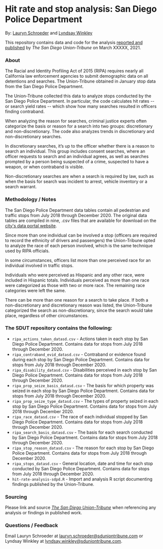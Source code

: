 # Hit rate and stop analysis: San Diego Police Department
By: [Lauryn Schroeder](https://www.sandiegouniontribune.com/sdut-lauryn-schroeder-staff.html) and [Lyndsay Winkley](https://www.sandiegouniontribune.com/sdut-lyndsay-winkley-staff.html)

This repository contains data and code for the analysis [reported and published](XXXXXX) by *The San Diego Union-Tribune* on March XXXXX, 2021.

### About

The Racial and Identity Profiling Act of 2015 (RIPA) requires nearly all California law enforcement agencies to submit demographic data on all detentions and searches. The Union-Tribune obtained in January stop data from the San Diego Police Department.

The Union-Tribune collected this data to analyze stops conducted by the San Diego Police Department. In particular, the code calculates hit rates -- or search yield rates -- which show how many searches resulted in officers finding contraband.

When analyzing the reason for searches, criminal justice experts often categorize the basis or reason for a search into two groups: discretionary and non-discretionary. The code also analyzes trends in discretionary and non-discretionary searches.

In discretionary searches, it’s up to the officer whether there is a reason to search an individual. This group includes consent searches, where an officer requests to search and an individual agrees, as well as searches prompted by a person being suspected of a crime, suspected to have a weapon, or when contraband is visible.

Non-discretionary searches are when a search is required by law, such as when the basis for search was incident to arrest, vehicle inventory or a search warrant.

### Methodology / Notes

The San Diego Police Department data tables contain all pedestrian and traffic stops from July 2018 through December 2020. The original data tables are compiled in nine, .csv files that are available for download on the [city's data portal website](https://data.sandiego.gov/datasets/police-ripa-stops/).

Since more than one individual can be involved a stop (officers are required to record the ethnicity of drivers and passengers) the Union-Tribune opted to analyze the race of each person involved, which is the same technique used by RIPA officials.

In some circumstances, officers list more than one perceived race for an individual involved in traffic stops. 

Individuals who were perceived as Hispanic and any other race, were included in Hispanic totals. Individuals perceived as more than one race were categorized as those with two or more race. The remaining race categories were left the same.

There can be more than one reason for a search to take place. If both a non-discretionary and discretionary reason was listed, the Union-Tribune categorized the search as non-discretionary, since the search would take place, regardless of other circumstances.

### The SDUT repository contains the following:

- `ripa_actions_taken_datasd.csv` - Actions taken in each stop by San Diego Police Department. Contains data for stops from July 2018 through December 2020.
- `ripa_contraband_evid_datasd.csv` - Contraband or evidence found during each stop by San Diego Police Department. Contains data for stops from July 2018 through December 2020.
- `ripa_disability_datasd.csv` - Disabilities perceived in each stop by San Diego Police Department. Contains data for stops from July 2018 through December 2020.
- `ripa_prop_seize_basis_datasd.csv` - The basis for which property was seized in each stop by San Diego Police Department. Contains data for stops from July 2018 through December 2020.
- `ripa_prop_seize_type_datasd.csv` - The types of property seized in each stop by San Diego Police Department. Contains data for stops from July 2018 through December 2020.
- `ripa_race_datasd.csv` - The race of each individual stopped by San Diego Police Department. Contains data for stops from July 2018 through December 2020.
- `ripa_search_basis_datasd.csv` - The basis for each search conducted by San Diego Police Department. Contains data for stops from July 2018 through December 2020.
- `ripa_stop_reason_datasd.csv` - The reason for each stop by San Diego Police Department. Contains data for stops from July 2018 through December 2020.
- `ripa_stops_datasd.csv` - General location, date and time for each stop conducted by San Diego Police Department. Contains data for stops from July 2018 through December 2020.
- `hit-rate-analysis-sdpd.R` - Import and analysis R script documenting findings published by the Union-Tribune.

### Sourcing
Please link and source [*The San Diego Union-Tribune*](https://www.sandiegouniontribune.com/) when referencing any analysis or findings in published work.

### Questions / Feedback

Email Lauryn Schroeder at [lauryn.schroeder@sduniontribune.com](mailto:lauryn.schroeder@sduniontribune.com) or Lyndsay Winkley at [lyndsay.winkley@sduniontribune.com](mailto:lyndsay.winkley@sduniontribune.com).
